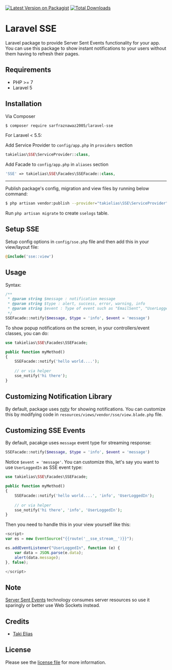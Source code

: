 [![Latest Version on Packagist][ico-version]][link-packagist]
[![Total Downloads][ico-downloads]][link-downloads]

# Laravel SSE

Laravel package to provide Server Sent Events functionality for your app. You can use this package to show instant notifications to your users without them having to refresh their pages.

## Requirements

 - PHP >= 7
 - Laravel 5

## Installation

Via Composer

``` bash
$ composer require sarfraznawaz2005/laravel-sse
```

For Laravel < 5.5:

Add Service Provider to `config/app.php` in `providers` section
```php
takielias\SSE\ServiceProvider::class,
```

Add Facade to `config/app.php` in `aliases` section
```php
'SSE' => takielias\SSE\Facades\SSEFacade::class,
```


---

Publish package's config, migration and view files by running below command:

```bash
$ php artisan vendor:publish --provider="takielias\SSE\ServiceProvider"
```
Run `php artisan migrate` to create `sselogs` table.

## Setup SSE

Setup config options in `config/sse.php` file and then add this in your view/layout file:

```php
@include('sse::view')
```

## Usage

Syntax:
```php
/**
 * @param string $message : notification message
 * @param string $type : alert, success, error, warning, info
 * @param string $event : Type of event such as "EmailSent", "UserLoggedIn", etc
 */
SSEFacade::notify($message, $type = 'info', $event = 'message')
```

To show popup notifications on the screen, in your controllers/event classes, you can  do:

```php
use takielias\SSE\Facades\SSEFacade;

public function myMethod()
{
    SSEFacade::notify('hello world....');
    
    // or via helper
    sse_notify('hi there');
}
```

## Customizing Notification Library

By default, package uses [noty](https://github.com/needim/noty) for showing notifications. You can customize this by modifying code in `resources/views/vendor/sse/view.blade.php` file.

## Customizing SSE Events

By default, pacakge uses `message` event type for streaming response:


```php
SSEFacade::notify($message, $type = 'info', $event = 'message')
```

Notice `$event = 'message'`. You can customize this, let's say you want to use `UserLoggedIn` as SSE event type:

```php
use takielias\SSE\Facades\SSEFacade;

public function myMethod()
{
    SSEFacade::notify('hello world....', 'info', 'UserLoggedIn');
    
    // or via helper
    sse_notify('hi there', 'info', 'UserLoggedIn');
}
```

Then you need to handle this in your view yourself like this:

```javascript
<script>
var es = new EventSource("{{route('__sse_stream__')}}");

es.addEventListener("UserLoggedIn", function (e) {
    var data = JSON.parse(e.data);
    alert(data.message);
}, false);

</script>
```

## Note

[Server Sent Events](https://en.wikipedia.org/wiki/Server-sent_events) technology  consumes server resources so use it sparingly or better use Web Sockets instead.


## Credits

- [Taki Elias][link-author]

## License

Please see the [license file](license.md) for more information.

[ico-version]: https://img.shields.io/packagist/v/takielias/laravel-sse-extended.svg?style=flat-square
[ico-downloads]: https://img.shields.io/packagist/dt/takielias/laravel-sse-extended.svg?style=flat-square

[link-packagist]: https://packagist.org/packages/takielias/laravel-sse-extended
[link-downloads]: https://packagist.org/packages/takielias/laravel-sse-extended
[link-author]: https://github.com/takielias

